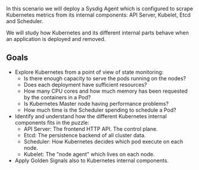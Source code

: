 
In this scenario we will deploy a Sysdig Agent which is configured to scrape Kubernetes metrics from its internal components: API Server, Kubelet, Etcd and Scheduler.

We will study how Kubernetes and its different internal parts behave when an application is deployed and removed.

Goals
-----

- Explore Kubernetes from a point of view of state monitoring:
  - Is there enough capacity to serve the pods running on the nodes?
  - Does each deployment have sufficient resources?
  - How many CPU cores and how much memory has been requested by the containers in a Pod?
  - Is Kubernetes Master node having performance problems?
  - How much time is the Scheduler spending to schedule a Pod?
- Identify and understand how the different Kubernetes internal components fits in the puzzle:
  - API Server: The frontend HTTP API. The control plane.
  - Etcd: The persistence backend of all cluster data.
  - Scheduler: How Kubernetes decides which pod execute on each node.
  - Kubelet: The "node agent" which lives on each node.
- Apply Golden Signals also to Kubernetes internal components.
